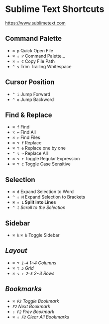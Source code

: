 # Sublime Text Shortcuts

https://www.sublimetext.com

## Command Palette

- `⌘ p` Quick Open File
- `⌘ ⇧ P` Command Palette…
- `⌘ ⇧ C` Copy File Path
- `^ s` Trim Trailing Whitespace

## Cursor Position

- `^ i` Jump Forward
- `^ o` Jump Backword

## Find & Replace

- `⌘ f` Find
- `⌥ ↩` Find All
- `⌘ r` Find Files
- `⌘ ⌥ f` Replace
- `⌘ ⌥ e` Replace one by one
- `^ ⌥ ↩` Replace All
- `⌘ ⌥ r` Toggle Regular Expression
- `⌘ ⌥ c` Toggle Case Sensitive

## Selection

- `⌘ d` Expand Selection to Word
- `^ ⇧ M` Expand Selection to Brackets
- **`⌘ ⇧ L` Split into Lines**
- _`^ l` Scroll to the Selection_

## Sidebar

- `⌘ k` `⌘ b` Toggle Sidebar

## _Layout_

- _`⌘ ⌥ 1~4` 1~4 Columns_
- _`⌘ ⌥ 5` Grid_
- _`⌘ ⌥ ⇧ 2~3` 2~3 Rows_

## _Bookmarks_

- _`⌘ F2` Toggle Bookmark_
- _`F2` Next Bookmark_
- _`⇧ F2` Prev Bookmark_
- _`⌘ ⇧ F2` Clear All Bookmarks_
